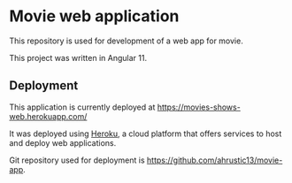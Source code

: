 Movie web application
============

This repository is used for development of a web app for movie.

This project was written in Angular 11.

## Deployment

This application is currently deployed at https://movies-shows-web.herokuapp.com/

It was deployed using [Heroku](https://www.heroku.com/), a cloud platform that offers services to host and deploy web applications. 

Git repository used for deployment is https://github.com/ahrustic13/movie-app.
